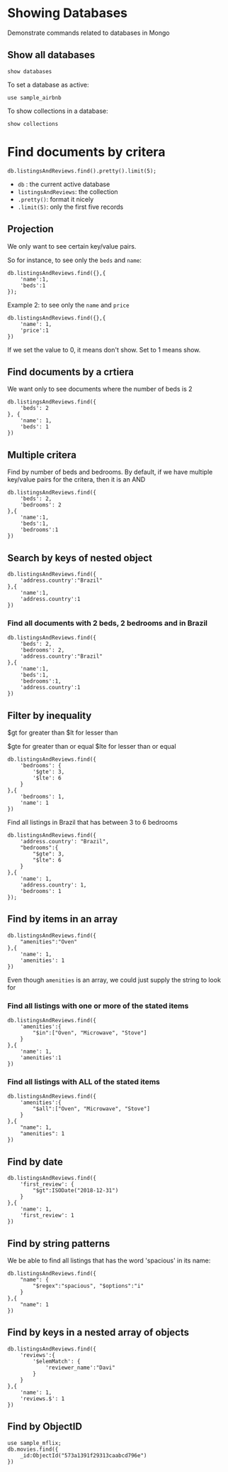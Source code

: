 # Showing Databases
Demonstrate commands related to databases in Mongo

## Show all databases
```
show databases
```
To set a database as active:
```
use sample_airbnb
```

To show collections in a database:
```
show collections
```

# Find documents by critera
```
db.listingsAndReviews.find().pretty().limit(5);
```

* `db` : the current active database
* `listingsAndReviews`: the collection
* `.pretty()`: format it nicely
* `.limit(5)`: only the first five records 

## Projection
We only want to see certain key/value pairs. 

So for instance, to see only the `beds` and `name`:

```
db.listingsAndReviews.find({},{
    'name':1,
    'beds':1
});
```

Example 2: to see only the `name` and `price`
```
db.listingsAndReviews.find({},{
    'name': 1,
    'price':1
})
```

If we set the value to 0, it means don't show. Set to 1 means show.

## Find documents by a crtiera
We want only to see documents where the number of beds is 2
```
db.listingsAndReviews.find({
    'beds': 2
}, {
    'name': 1,
    'beds': 1
})
```

## Multiple critera
Find by number of beds and bedrooms. By default, if we have multiple key/value pairs for the critera,
then it is an AND
```
db.listingsAndReviews.find({
    'beds': 2,
    'bedrooms': 2
},{
    'name':1,
    'beds':1,
    'bedrooms':1
})
```

## Search by keys of nested object
```
db.listingsAndReviews.find({
    'address.country':"Brazil"
},{
    'name':1,
    'address.country':1
})
```

### Find all documents with 2 beds, 2 bedrooms and in Brazil
```
db.listingsAndReviews.find({
    'beds': 2,
    'bedrooms': 2,
    'address.country':"Brazil"
},{
    'name':1,
    'beds':1,
    'bedrooms':1,
    'address.country':1
})
```

## Filter by inequality
$gt for greater than
$lt for lesser than

$gte for greater than or equal
$lte for lesser than or equal

```
db.listingsAndReviews.find({
    'bedrooms': {
        '$gte': 3,
        '$lte': 6
    }
},{
    'bedrooms': 1,
    'name': 1
})
```

Find all listings in Brazil that has between 3 to 6 bedrooms
```
db.listingsAndReviews.find({
    'address.country': "Brazil",
    "bedrooms":{
        "$gte": 3,
        "$lte": 6
    }
},{
    'name': 1,
    'address.country': 1,
    'bedrooms': 1
});
```

## Find by items in an array
```
db.listingsAndReviews.find({
    "amenities":"Oven"
},{
    'name': 1,
    'amenities': 1
})

```

Even though `amenities` is an array, we could just supply the string to look for

### Find all listings with one or more of the stated items
```
db.listingsAndReviews.find({
    'amenities':{
        "$in":["Oven", "Microwave", "Stove"]
    }
},{
    'name': 1,
    'amenities':1
})

```

### Find all listings with ALL of the stated items
```
db.listingsAndReviews.find({
    'amenities':{
        "$all":["Oven", "Microwave", "Stove"]
    }
},{
    "name": 1,
    "amenities": 1
})
```

## Find by date
```
db.listingsAndReviews.find({
    'first_review': {
        "$gt":ISODate("2018-12-31")
    }
},{
    'name': 1,
    'first_review': 1
})
```

## Find by string patterns
We be able to find all listings that has the word 'spacious' in its name:
```
db.listingsAndReviews.find({
    "name": {
        "$regex":"spacious", "$options":"i"
    }
},{
    "name": 1
})
```

## Find by keys in a nested array of objects
```
db.listingsAndReviews.find({
    'reviews':{
        '$elemMatch': {
            'reviewer_name':"Davi"
        }
    }
},{
    'name': 1,
    'reviews.$': 1
})
```

## Find by ObjectID
```
use sample_mflix;
db.movies.find({
    _id:ObjectId("573a1391f29313caabcd796e")
})
```